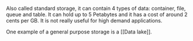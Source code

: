 Also called standard storage, it can contain 4 types of data: container, file, queue and table. It can hold up to 5 Petabytes and it has a cost of around 2 cents per GB. It is not really useful for high demand applications.

One example of a general purpose storage is a [[Data lake]].